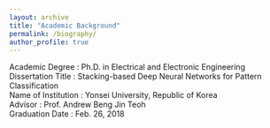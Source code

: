 ```yaml
---
layout: archive
title: "Academic Background"
permalink: /biography/
author_profile: true
---
```


Academic Degree     : Ph.D. in Electrical and Electronic Engineering<br>
Dissertation Title  :	Stacking-based Deep Neural Networks for Pattern Classification<br>
Name of Institution :	Yonsei University, Republic of Korea<br>
Advisor             :	Prof. Andrew Beng Jin Teoh<br>
Graduation Date     :	Feb. 26, 2018<br>

